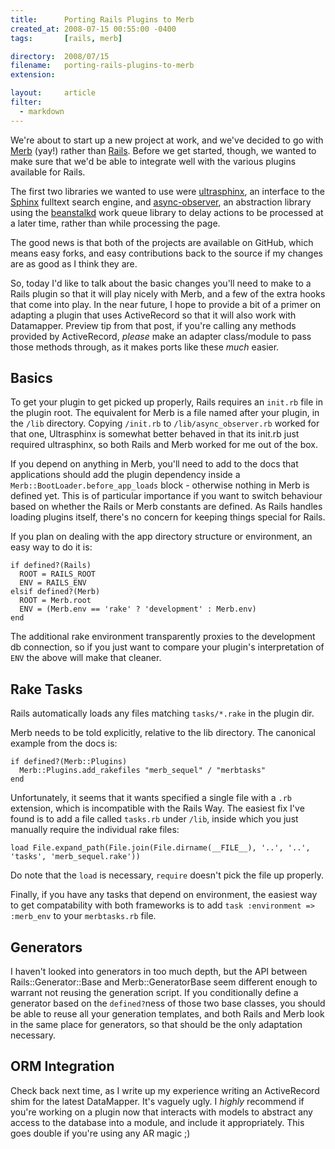 ```yaml
---
title:      Porting Rails Plugins to Merb
created_at: 2008-07-15 00:55:00 -0400
tags:       [rails, merb]

directory:  2008/07/15
filename:   porting-rails-plugins-to-merb
extension:  

layout:     article
filter:
  - markdown
---
```

We're about to start up a new project at work, and we've decided to go with [Merb][] (yay!) rather than [Rails][]. Before we get started, though, we wanted to make sure that we'd be able to integrate well with the various plugins available for Rails.

[Merb]: http://merbivore.com/
[Rails]: http://rubyonrails.com/

The first two libraries we wanted to use were [ultrasphinx][], an interface to the [Sphinx][] fulltext search engine, and [async-observer][], an abstraction library using the [beanstalkd][] work queue library to delay actions to be processed at a later time, rather than while processing the page.

[ultrasphinx]: http://github.com/fauna/ultrasphinx/
[Sphinx]: http://sphinxsearch.com/
[async-observer]: http://github.com/kr/async-observer/
[beanstalkd]: http://xph.us/software/beanstalkd/

The good news is that both of the projects are available on GitHub, which means easy forks, and easy contributions back to the source if my changes are as good as I think they are.

So, today I'd like to talk about the basic changes you'll need to make to a Rails plugin so that it will play nicely with Merb, and a few of the extra hooks that come into play.  In the near future, I hope to provide a bit of a primer on adapting a plugin that uses ActiveRecord so that it will also work with Datamapper.  Preview tip from that post, if you're calling any methods provided by ActiveRecord, *please* make an adapter class/module to pass those methods through, as it makes ports like these *much* easier.

## Basics

To get your plugin to get picked up properly, Rails requires an `init.rb` file in the plugin root.  The equivalent for Merb is a file named after your plugin, in the `/lib` directory.  Copying `/init.rb` to `/lib/async_observer.rb` worked for that one, Ultrasphinx is somewhat better behaved in that its init.rb just required ultrasphinx, so both Rails and Merb worked for me out of the box.

If you depend on anything in Merb, you'll need to add to the docs that applications should add the plugin dependency inside a `Merb::BootLoader.before_app_loads` block - otherwise nothing in Merb is defined yet.  This is of particular importance if you want to switch behaviour based on whether the Rails or Merb constants are defined.  As Rails handles loading plugins itself, there's no concern for keeping things special for Rails.

If you plan on dealing with the app directory structure or environment, an easy way to do it is:

    if defined?(Rails)
      ROOT = RAILS_ROOT
      ENV = RAILS_ENV
    elsif defined?(Merb)
      ROOT = Merb.root
      ENV = (Merb.env == 'rake' ? 'development' : Merb.env)
    end

The additional rake environment transparently proxies to the development db connection, so if you just want to compare your plugin's interpretation of `ENV` the above will make that cleaner.

## Rake Tasks

Rails automatically loads any files matching `tasks/*.rake` in the plugin dir.

Merb needs to be told explicitly, relative to the lib directory.  The canonical example from the docs is:

    if defined?(Merb::Plugins)
      Merb::Plugins.add_rakefiles "merb_sequel" / "merbtasks"
    end

Unfortunately, it seems that it wants specified a single file with a `.rb` extension, which is incompatible with the Rails Way.  The easiest fix I've found is to add a file called `tasks.rb` under `/lib`, inside which you just manually require the individual rake files:

    load File.expand_path(File.join(File.dirname(__FILE__), '..', '..', 'tasks', 'merb_sequel.rake'))

Do note that the `load` is necessary, `require` doesn't pick the file up properly.

Finally, if you have any tasks that depend on environment, the easiest way to get compatability with both frameworks is to add `task :environment => :merb_env` to your `merbtasks.rb` file.

## Generators

I haven't looked into generators in too much depth, but the API between Rails::Generator::Base and Merb::GeneratorBase seem different enough to warrant not reusing the generation script.  If you conditionally define a generator based on the `defined?`ness of those two base classes, you should be able to reuse all your generation templates, and both Rails and Merb look in the same place for generators, so that should be the only adaptation necessary.

## ORM Integration

Check back next time, as I write up my experience writing an ActiveRecord shim for the latest DataMapper.  It's vaguely ugly.  I *highly* recommend if you're working on a plugin now that interacts with models to abstract any access to the database into a module, and include it appropriately.  This goes double if you're using any AR magic ;)


